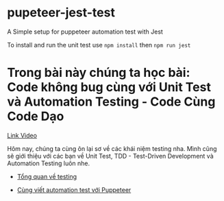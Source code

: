 # pupeteer-jest-test

A Simple setup for puppeteer automation test with Jest

To install and run the unit test use
`npm install`
then
`npm run jest`

# Trong bài này chúng ta học bài: Code không bug cùng với Unit Test và Automation Testing - Code Cùng Code Dạo

[Link Video](https://bom.so/eoyOHp)

Hôm nay, chúng ta cùng ôn lại sơ về các khái niệm testing nha. Mình cũng sẽ giới thiệu với các bạn về Unit Test, TDD - Test-Driven Development và Automation Testing luôn nhe.

- [Tổng quan về testing](https://toidicodedao.com/2017/12/26/tong-quan-testing-1-lap-trinh-vien-biet-ve-testing/)

- [Cùng viết automation test với Puppeteer](https://toidicodedao.com/2018/01/30/lam-tro-voi-puppeteer-phan-3-bat-dau-testing-voi-puppeteer/)
